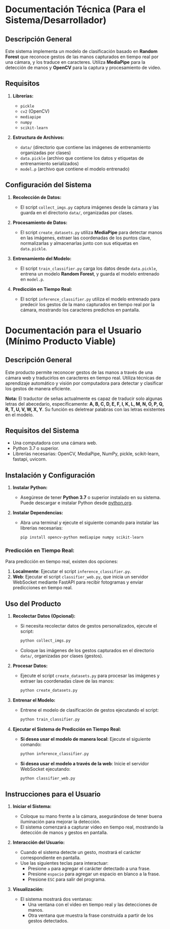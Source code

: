# Documentación Técnica (Para el Sistema/Desarrollador)

## Descripción General
Este sistema implementa un modelo de clasificación basado en **Random Forest** que reconoce gestos de las manos capturados en tiempo real por una cámara, y los traduce en caracteres. Utiliza **MediaPipe** para la detección de manos y **OpenCV** para la captura y procesamiento de video.

## Requisitos

1. **Librerías:**
   - `pickle`
   - `cv2` (OpenCV)
   - `mediapipe`
   - `numpy`
   - `scikit-learn`

2. **Estructura de Archivos:**
   - `data/` (directorio que contiene las imágenes de entrenamiento organizadas por clases)
   - `data.pickle` (archivo que contiene los datos y etiquetas de entrenamiento serializados)
   - `model.p` (archivo que contiene el modelo entrenado)

## Configuración del Sistema

1. **Recolección de Datos:**
   - El script `collect_imgs.py` captura imágenes desde la cámara y las guarda en el directorio `data/`, organizadas por clases.

2. **Procesamiento de Datos:**
   - El script `create_datasets.py` utiliza **MediaPipe** para detectar manos en las imágenes, extraer las coordenadas de los puntos clave, normalizarlas y almacenarlas junto con sus etiquetas en `data.pickle`.

3. **Entrenamiento del Modelo:**
   - El script `train_classifier.py` carga los datos desde `data.pickle`, entrena un modelo **Random Forest**, y guarda el modelo entrenado en `model.p`.

4. **Predicción en Tiempo Real:**
   - El script `inference_classifier.py` utiliza el modelo entrenado para predecir los gestos de la mano capturados en tiempo real por la cámara, mostrando los caracteres predichos en pantalla.

# Documentación para el Usuario (Mínimo Producto Viable)

## Descripción General
Este producto permite reconocer gestos de las manos a través de una cámara web y traducirlos en caracteres en tiempo real. Utiliza técnicas de aprendizaje automático y visión por computadora para detectar y clasificar los gestos de manera eficiente.

**Nota:** El traductor de señas actualmente es capaz de traducir solo algunas letras del abecedario, específicamente: **A, B, C, D, E, F, I, K, L, M, N, O, P, Q, R, T, U, V, W, X, Y**.
Su función es deletrear palabras con las letras existentes en el modelo.

## Requisitos del Sistema
- Una computadora con una cámara web.
- Python 3.7 o superior.
- Librerías necesarias: OpenCV, MediaPipe, NumPy, pickle, scikit-learn, fastapi, uvicorn.

## Instalación y Configuración

1. **Instalar Python:**
   - Asegúrese de tener **Python 3.7** o superior instalado en su sistema. Puede descargar e instalar Python desde [python.org](https://www.python.org/).

2. **Instalar Dependencias:**
   - Abra una terminal y ejecute el siguiente comando para instalar las librerías necesarias:
     ```bash
     pip install opencv-python mediapipe numpy scikit-learn
     ```

### Predicción en Tiempo Real:
Para predicción en tiempo real, existen dos opciones:
1. **Localmente**: Ejecutar el script `inference_classifier.py`.
2. **Web**: Ejecutar el script `classifier_web.py`, que inicia un servidor WebSocket mediante FastAPI para recibir fotogramas y enviar predicciones en tiempo real.

## Uso del Producto

1. **Recolectar Datos (Opcional):**
   - Si necesita recolectar datos de gestos personalizados, ejecute el script:
     ```bash
     python collect_imgs.py
     ```
   - Coloque las imágenes de los gestos capturados en el directorio `data/`, organizadas por clases (gestos).

2. **Procesar Datos:**
   - Ejecute el script `create_datasets.py` para procesar las imágenes y extraer las coordenadas clave de las manos:
     ```bash
     python create_datasets.py
     ```

3. **Entrenar el Modelo:**
   - Entrene el modelo de clasificación de gestos ejecutando el script:
     ```bash
     python train_classifier.py
     ```

4. **Ejecutar el Sistema de Predicción en Tiempo Real:**
   - **Si desea usar el modelo de manera local**: Ejecute el siguiente comando:
     ```bash
     python inference_classifier.py
     ```
   - **Si desea usar el modelo a través de la web**: Inicie el servidor WebSocket ejecutando:
     ```bash
     python classifier_web.py
     ```

## Instrucciones para el Usuario

1. **Iniciar el Sistema:**
   - Coloque su mano frente a la cámara, asegurándose de tener buena iluminación para mejorar la detección.
   - El sistema comenzará a capturar video en tiempo real, mostrando la detección de manos y gestos en pantalla.

2. **Interacción del Usuario:**
   - Cuando el sistema detecte un gesto, mostrará el carácter correspondiente en pantalla.
   - Use las siguientes teclas para interactuar:
     - Presione `a` para agregar el carácter detectado a una frase.
     - Presione `espacio` para agregar un espacio en blanco a la frase.
     - Presione `ESC` para salir del programa.

3. **Visualización:**
   - El sistema mostrará dos ventanas:
     - Una ventana con el video en tiempo real y las detecciones de manos.
     - Otra ventana que muestra la frase construida a partir de los gestos detectados.



